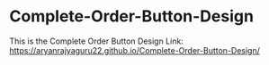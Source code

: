 # Complete-Order-Button-Design
This is the Complete Order Button Design
Link: https://aryanrajyaguru22.github.io/Complete-Order-Button-Design/
